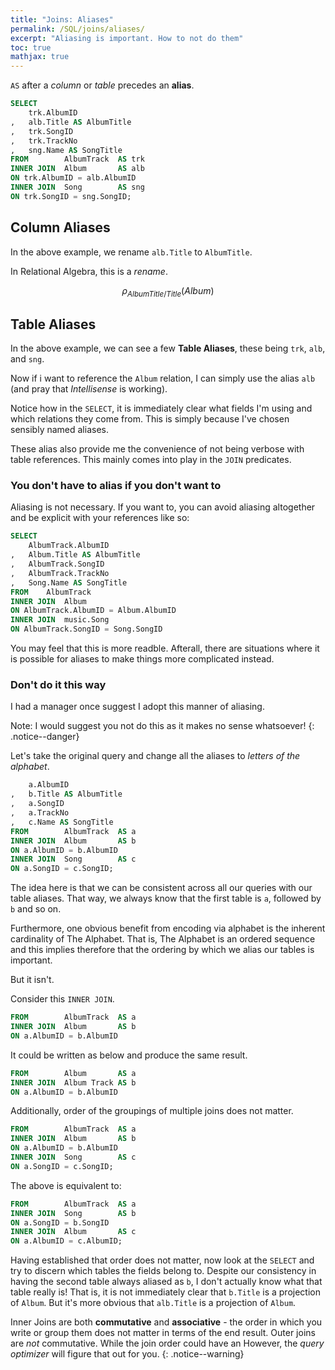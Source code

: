 ```yaml
---
title: "Joins: Aliases"
permalink: /SQL/joins/aliases/
excerpt: "Aliasing is important. How to not do them"
toc: true
mathjax: true
---
```


`AS` after a _column_ or _table_ precedes an __alias__. 

```sql
SELECT
	trk.AlbumID
,	alb.Title AS AlbumTitle 
,	trk.SongID
,	trk.TrackNo
,	sng.Name AS SongTitle
FROM		AlbumTrack 	AS trk
INNER JOIN	Album 		AS alb
ON trk.AlbumID = alb.AlbumID
INNER JOIN	Song 		AS sng
ON trk.SongID = sng.SongID;
```

## Column Aliases

In the above example, we rename `alb.Title` to `AlbumTitle`.

In Relational Algebra, this is a _rename_.

$$
\rho_{AlbumTitle/Title}(Album)
$$


## Table Aliases

In the above example, we can see a few __Table Aliases__, these being `trk`, `alb`, and `sng`.

Now if i want to reference the `Album` relation, I can simply use the alias `alb` (and pray that _Intellisense_ is working).

Notice how in the `SELECT`, it is immediately clear what fields I'm using and which relations they come from. This is simply because I've chosen sensibly named aliases.

These alias also provide me the convenience of not being verbose with table references. This mainly comes into play in the `JOIN` predicates.

### You don't have to alias if you don't want to

Aliasing is not necessary. If you want to, you can avoid aliasing altogether and be explicit with your references like so:

```sql
SELECT
	AlbumTrack.AlbumID
,	Album.Title AS AlbumTitle
,	AlbumTrack.SongID
,	AlbumTrack.TrackNo
,	Song.Name AS SongTitle
FROM	AlbumTrack
INNER JOIN	Album
ON AlbumTrack.AlbumID = Album.AlbumID
INNER JOIN	music.Song
ON AlbumTrack.SongID = Song.SongID
```

You may feel that this is more readble. Afterall, there are situations where it is possible for aliases to make things more complicated instead.

### Don't do it this way

I had a manager once suggest I adopt this manner of aliasing.

Note: I would suggest you not do this as it makes no sense whatsoever!
{: .notice--danger}

Let's take the original query and change all the aliases to _letters of the alphabet_.

```sql
	a.AlbumID
,	b.Title AS AlbumTitle 
,	a.SongID
,	a.TrackNo
,	c.Name AS SongTitle
FROM		AlbumTrack 	AS a
INNER JOIN	Album 		AS b
ON a.AlbumID = b.AlbumID
INNER JOIN	Song 		AS c
ON a.SongID = c.SongID;
```
The idea here is that we can be consistent across all our queries with our table aliases.
That way, we always know that the first table is `a`, followed by `b` and so on.

Furthermore, one obvious benefit from encoding via alphabet is the inherent cardinality of The Alphabet.
That is, The Alphabet is an ordered sequence and this implies therefore that the ordering by which we alias our tables is important.

But it isn't. 

Consider this `INNER JOIN`.

```sql
FROM		AlbumTrack 	AS a
INNER JOIN	Album 		AS b
ON a.AlbumID = b.AlbumID
```

It could be written as below and produce the same result.

```sql
FROM		Album 		AS a
INNER JOIN	Album Track	AS b
ON a.AlbumID = b.AlbumID
```

Additionally, order of the groupings of multiple joins does not matter. 

```sql
FROM		AlbumTrack 	AS a
INNER JOIN	Album 		AS b
ON a.AlbumID = b.AlbumID
INNER JOIN	Song 		AS c
ON a.SongID = c.SongID;
```

The above is equivalent to:

```sql
FROM		AlbumTrack 	AS a
INNER JOIN	Song 		AS b
ON a.SongID = b.SongID
INNER JOIN	Album 		AS c
ON a.AlbumID = c.AlbumID;
```


Having established that order does not matter, now look at the `SELECT` and try to discern which tables the fields belong to. 
Despite our consistency in having the second table always  aliased as `b`, I don't actually know what that table really is!
That is, it is not immediately clear that `b.Title` is a projection of `Album`. But it's more obvious that `alb.Title` is a projection of `Album`.

Inner Joins are both __commutative__ and __associative__ - the order in which you write or group them does not matter in terms of the end result.
Outer joins are _not_ commutative.
While the join order could have an  However, the _query optimizer_ will figure that out for you.
{: .notice--warning}






